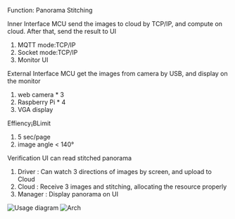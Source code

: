 Function: Panorama Stitching

Inner Interface
  MCU send the images to cloud by TCP/IP, and compute on cloud. After that, send the result to UI
  1. MQTT mode:TCP/IP
  2. Socket mode:TCP/IP
  3. Monitor UI
	
External Interface 
  MCU get the images from camera by USB, and display on the monitor
  1. web camera * 3
  2. Raspberry Pi * 4
  3. VGA display
                                  
Effiency¡BLimit
  1. 5 sec/page
  2. image angle < 140° 

Verification
  UI can read stitched panorama
  1. Driver  : Can watch 3 directions of images by screen, and upload to Cloud
  2. Cloud   : Receive 3 images and stitching, allocating the resource properly
  3. Manager : Display panorama on UI

![Usage diagram](https://github.com/digiplusdaniel/embedded/blob/master/1.Requirement/Requirement.png)
![Arch](https://github.com/digiplusdaniel/embedded/blob/master/3.Design/Architecture%20diagram.png)
